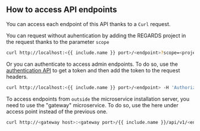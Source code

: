 

## How to access API endpoints

You can access each endpoint of this API thanks to a `Curl` request.

You can request without auhentication by adding the REGARDS project in the request thanks to the parameter `scope`
```bash
curl http://localhost:<{{ include.name }} port>/<endpoint>?scope=<project>
```
Or you can authenticate to access admin endpoints. To do so, use the [authentication API](/development/regards/authentication/api/authentication-api/) to get a token and then add the token to the request headers.

```bash
curl http://localhost:<{{ include.name }} port>/<endpoint> -H 'Authorization: bearer <token>'
```

To access endpoints from `outside` the microservice installation server, you need to use the "gateway" microservice. To do so, use the here under access point instead of the previous one.

```bash
curl http://<gateway host>:<gateway port>/{{ include.name }}/api/v1/<endpoint>
```
